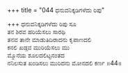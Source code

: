 +++
title = "044 ಧನುವನಿಕ್ಕಡಿಗಳೆದು ರಿಪು"

+++
ಧನುವನಿಕ್ಕಡಿಗಳೆದು ರಿಪು ಸೂ  
ತನ ಶಿರವ ಹರಿಯೆಸಲು ಸಾರಥಿ  
ತನವ ತಾನೇ ಮಾಡುತಿದಿರಾದನು ಕೃಪಾಣದಲಿ  
ಕನಲಿ ಖಡ್ಗವ ಮುರಿಯೆಸಲು ಮು  
ಮ್ಮೊನೆಯ ಶೂಲದಲಿಟ್ಟನಂತದ  
ನನಿಲಸುತ ಖಂಡಿಸಲು ಮುರಿದನು ಮೋನದಲಿ ಕರ್ಣ    ॥44॥